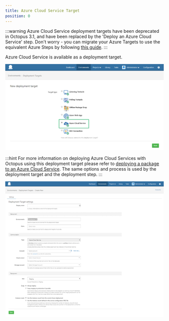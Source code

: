 ```yaml
---
title: Azure Cloud Service Target
position: 0
---
```



:::warning
Azure Cloud Service deployment targets have been deprecated in Octopus 3.1, and have been replaced by the 'Deploy an Azure Cloud Service' step.
Don't worry - you can migrate your Azure Targets to use the equivalent Azure Steps by following [this guide](/docs/home/how-to/migrate-azure-targets-into-azure-steps.md).
:::


Azure Cloud Service is available as a deployment target.


![](/docs/images/3048061/3277597.png)




:::hint
For more information on deploying Azure Cloud Services with Octopus using this deployment target please refer to [deploying a package to an Azure Cloud Service](/docs/home/deploying-applications/deploying-to-azure/deploying-a-package-to-an-azure-cloud-service.md). The same options and process is used by the deployment target and the deployment step.
:::





![](/docs/images/3048061/3277596.png)
